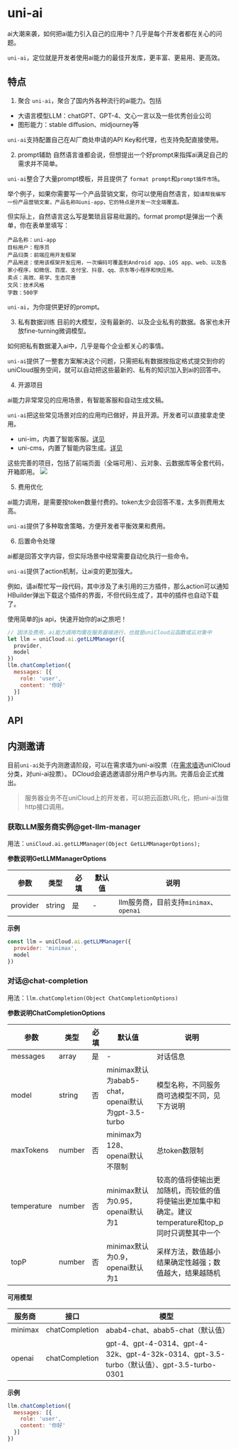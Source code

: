 # uni-ai

ai大潮来袭，如何把ai能力引入自己的应用中？几乎是每个开发者都在关心的问题。

`uni-ai`，定位就是开发者使用ai能力的最佳开发库，更丰富、更易用、更高效。

## 特点

1. 聚合
`uni-ai`，聚合了国内外各种流行的ai能力。包括
- 大语言模型LLM：chatGPT、GPT-4、文心一言以及一些优秀创业公司
- 图形能力：stable diffusion、midjourney等

`uni-ai`支持配置自己在AI厂商处申请的API Key和代理，也支持免配直接使用。

2. prompt辅助
自然语言谁都会说，但想提出一个好prompt来指挥ai满足自己的需求并不简单。

`uni-ai`整合了大量prompt模板，并且提供了 `format prompt`和`prompt插件市场`。

举个例子，如果你需要写一个产品营销文案，你可以使用自然语言，如`请帮我编写一份产品营销文案，产品名称叫uni-app，它的特点是开发一次全端覆盖。`

但实际上，自然语言这么写是繁琐且容易纰漏的。format prompt是弹出一个表单，你在表单里填写：
```
产品名称：uni-app
目标用户：程序员
产品归类：前端应用开发框架
产品用途：使用该框架开发应用，一次编码可覆盖到Android app、iOS app、web、以及各家小程序，如微信、百度、支付宝、抖音、qq、京东等小程序和快应用。
卖点：高效、易学、生态完善
文风：技术风格
字数：500字
```

`uni-ai`，为你提供更好的prompt。

3. 私有数据训练
目前的大模型，没有最新的、以及企业私有的数据。各家也未开放fine-turning微调模型。

如何把私有数据灌入ai中，几乎是每个企业都关心的事情。

`uni-ai`提供了一整套方案解决这个问题，只需把私有数据按指定格式提交到你的uniCloud服务空间，就可以自动把这些最新的、私有的知识加入到ai的回答中。

4. 开源项目

ai能力非常常见的应用场景，有智能客服和自动生成文稿。

`uni-ai`把这些常见场景对应的应用均已做好，并且开源。开发者可以直接拿走使用。

- uni-im，内置了智能客服。[详见](https://uniapp.dcloud.net.cn/uniCloud/uni-im.html)
- uni-cms，内置了智能内容生成。[详见](https://uniapp.dcloud.net.cn/uniCloud/uni-cms.html)

这些完善的项目，包括了前端页面（全端可用）、云对象、云数据库等全套代码，开箱即用。
![](https://web-assets.dcloud.net.cn/unidoc/zh/uni-ai/uni-ai-pc-cms-im.png)

5. 费用优化

ai能力调用，是需要按token数量付费的。token太少会回答不准，太多则费用太高。

`uni-ai`提供了多种取舍策略，方便开发者平衡效果和费用。

6. 后置命令处理

ai都是回答文字内容，但实际场景中经常需要自动化执行一些命令。

`uni-ai`提供了action机制，让ai变的更加强大。

例如，请ai帮忙写一段代码，其中涉及了未引用的三方插件，那么action可以通知HBuilder弹出下载这个插件的界面，不但代码生成了，其中的插件也自动下载了。


使用简单的js api，快速开始你的ai之旅吧！

```js
// 因涉及费用，ai能力调用均需在服务器端进行，也就是uniCloud云函数或云对象中
let llm = uniCloud.ai.getLLMManager({
  provider,
  model
})
llm.chatCompletion({
  messages: [{
    role: 'user',
    content: '你好'
  }]
})
```

## API

## 内测邀请
目前`uni-ai`处于内测邀请阶段，可以在需求墙为uni-ai投票（在[需求墙](https://dev.dcloud.net.cn/wish/)选uniCloud分类，对uni-ai投票）。
DCloud会遴选邀请部分用户参与内测。完善后会正式推出。

> 服务器业务不在uniCloud上的开发者，可以把云函数URL化，把uni-ai当做http接口调用。

### 获取LLM服务商实例@get-llm-manager

用法：`uniCloud.ai.getLLMManager(Object GetLLMManagerOptions);`

**参数说明GetLLMManagerOptions**

|参数			|类型		|必填	|默认值	|说明																					|
|---			|---		|---	|---		|---																					|
|provider	|string	|是		|-			|llm服务商，目前支持`minimax`、`openai`				|

**示例**

```js
const llm = uniCloud.ai.getLLMManager({
  provider: 'minimax',
  model
})
```

### 对话@chat-completion

用法：`llm.chatCompletion(Object ChatCompletionOptions)`

**参数说明ChatCompletionOptions**

|参数				|类型		|必填	|默认值																							|说明																																																	|
|---				|---		|---	|---																								|---																																																	|
|messages		|array	|是		| -																									|对话信息																																															|
|model			|string	|否		|minimax默认为abab5-chat，openai默认为gpt-3.5-turbo	|模型名称，不同服务商可选模型不同，见下方说明																													|
|maxTokens	|number	|否		|minimax为128、openai默认不限制											|总token数限制																																												|
|temperature|number	|否		|minimax默认为0.95，openai默认为1										|较高的值将使输出更加随机，而较低的值将使输出更加集中和确定。建议temperature和top_p同时只调整其中一个	|
|topP				|number	|否		|minimax默认为0.9，openai默认为1										|采样方法，数值越小结果确定性越强；数值越大，结果越随机																								|

**可用模型**

|服务商	|接口						|模型																																											|
|---		|---						|---																																											|
|minimax|chatCompletion	|abab4-chat、abab5-chat（默认值）																													|
|openai	|chatCompletion	|gpt-4、gpt-4-0314、gpt-4-32k、gpt-4-32k-0314、gpt-3.5-turbo（默认值）、gpt-3.5-turbo-0301|

**示例**

```js
llm.chatCompletion({
  messages: [{
    role: 'user',
    content: '你好'
  }]
})
```
